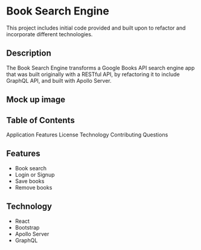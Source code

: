 # Book Search Engine

This project includes initial code provided and built upon to refactor and incorporate different technologies.

## Description
The Book Search Engine transforms a Google Books API search engine app that was built originally with a RESTful API, by refactoring it to include GraphQL API, and built with Apollo Server.

## Mock up image


## Table of Contents

Application
Features
License
Technology
Contributing
Questions

## Features
- Book search
- Login or Signup
- Save books
- Remove books

## Technology
- React
- Bootstrap
- Apollo Server
- GraphQL
